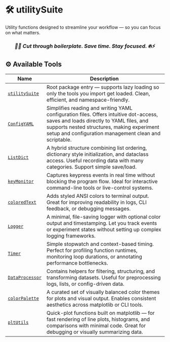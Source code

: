# 🛠️ utilitySuite

 Utility functions designed to streamline your workflow — so you can focus on what matters.

<h3 align="center"> <em>🚀✨ Cut through boilerplate. Save time. Stay focused.</em> 🔥⚡️</h3>


## ⚙️ Available Tools


| Name             | Description |
|------------------|-------------|
| [`utilitySuite`](https://github.com/zzangupenn/utilitySuite/blob/main/__init__.py)   | Root package entry — supports lazy loading so only the tools you import get loaded. Clean, efficient, and namespace-friendly. |
| [`ConfigYAML`](https://github.com/zzangupenn/utilitySuite/blob/main/configyaml.py)      | Simplifies reading and writing YAML configuration files. Offers intuitive dot-access, saves and loads directly to YAML files, and supports nested structures, making experiment setup and configuration management clean and scriptable. |
| [`ListDict`](https://github.com/zzangupenn/utilitySuite/blob/main/listdict.py)      | A hybrid structure combining list ordering, dictionary style initialization, and dataclass access. Useful recording data with many categories. Support simple save/load. |
| [`keyMonitor`](https://github.com/zzangupenn/utilitySuite/blob/main/keymonitor.py)     | Captures keypress events in real time without blocking the program flow. Ideal for interactive command-line tools or live-control systems. |
| [`coloredText`](https://github.com/zzangupenn/utilitySuite/blob/main/coloredtext.py)    | Adds styled ANSI colors to terminal output. Great for improving readability in logs, CLI feedback, or debugging messages. |
| [`Logger`](https://github.com/zzangupenn/utilitySuite/blob/main/logger.py)         | A minimal, file-saving logger with optional color output and timestamping. Let you track events or experiment states without setting up complex logging frameworks. |
| [`Timer`](https://github.com/zzangupenn/utilitySuite/blob/main/timer.py)          | Simple stopwatch and context-based timing. Perfect for profiling function runtimes, monitoring loop durations, or annotating performance bottlenecks. |
| [`DataProcessor`](https://github.com/zzangupenn/utilitySuite/blob/main/dataprocessor.py)  | Contains helpers for filtering, structuring, and transforming datasets. Useful for preprocessing logs, lists, or config-driven data. |
| [`colorPalette`](https://github.com/zzangupenn/utilitySuite/blob/main/colorpalette.py)   | A curated set of visually balanced color themes for plots and visual output. Enables consistent aesthetics across matplotlib or CLI tools. |
| [`pltUtils`](https://github.com/zzangupenn/utilitySuite/blob/main/pltutils.py)       | Quick-plot functions built on matplotlib — for fast rendering of line plots, histograms, and comparisons with minimal code. Great for debugging or visually summarizing data. |


